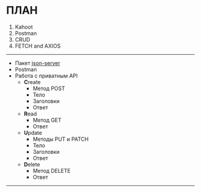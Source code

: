 # ПЛАН

1. Kahoot
1. Postman
1. CRUD
1. FETCH and AXIOS

---

- Пакет [json-server](https://github.com/typicode/json-server)
- Postman
- Работа с приватным API
  - **C**reate
    - Метод POST
    - Тело
    - Заголовки
    - Ответ
  - **R**ead
    - Метод GET
    - Ответ
  - **U**pdate
    - Методы PUT и PATCH
    - Тело
    - Заголовки
    - Ответ
  - **D**elete
    - Метод DELETE
    - Ответ

---
